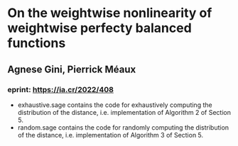 # On the weightwise nonlinearity of weightwise perfecty balanced functions 
## Agnese Gini, Pierrick Méaux
### eprint: https://ia.cr/2022/408

- exhaustive.sage contains the code for exhaustively computing the distribution of the distance, i.e. implementation of Algorithm 2 of Section 5. 
- random.sage contains the code for randomly computing the distribution of the distance, i.e. implementation of Algorithm 3 of Section 5.
